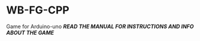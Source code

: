 # WB-FG-CPP
Game for Arduino-uno
*****READ THE MANUAL FOR INSTRUCTIONS AND INFO ABOUT THE GAME*****
